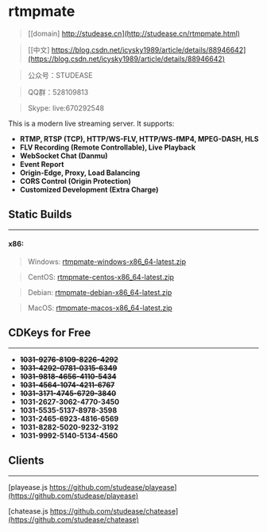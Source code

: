﻿# rtmpmate

> [[domain] http://studease.cn](http://studease.cn/rtmpmate.html)

> [[中文] https://blog.csdn.net/icysky1989/article/details/88946642](https://blog.csdn.net/icysky1989/article/details/88946642)

> 公众号：STUDEASE

> QQ群：528109813

> Skype: live:670292548

This is a modern live streaming server. It supports:

* **RTMP, RTSP (TCP), HTTP/WS-FLV, HTTP/WS-fMP4, MPEG-DASH, HLS**
* **FLV Recording (Remote Controllable), Live Playback**
* **WebSocket Chat (Danmu)**
* **Event Report**
* **Origin-Edge, Proxy, Load Balancing**
* **CORS Control (Origin Protection)**
* **Customized Development (Extra Charge)**


## Static Builds
----------------

#### x86:

> Windows: [rtmpmate-windows-x86_64-latest.zip](http://studease.cn/static/rtmpmate-windows-x86_64-latest.zip)

> CentOS: [rtmpmate-centos-x86_64-latest.zip](http://studease.cn/static/rtmpmate-centos-x86_64-latest.zip)

> Debian: [rtmpmate-debian-x86_64-latest.zip](http://studease.cn/static/rtmpmate-debian-x86_64-latest.zip)

> MacOS: [rtmpmate-macos-x86_64-latest.zip](http://studease.cn/static/rtmpmate-macos-x86_64-latest.zip)


## CDKeys for Free
------------------

* ~~**1031-9276-8109-8226-4292**~~
* ~~**1031-4292-0781-0315-6349**~~
* ~~**1031-9818-4656-4110-5434**~~
* ~~**1031-4564-1074-4211-6767**~~
* ~~**1031-3171-4745-6729-3840**~~
* **1031-2627-3062-4770-3450**
* **1031-5535-5137-8978-3598**
* **1031-2465-6923-4816-6569**
* **1031-8282-5020-9232-3192**
* **1031-9992-5140-5134-4560**


## Clients
----------

[playease.js https://github.com/studease/playease](https://github.com/studease/playease)

[chatease.js https://github.com/studease/chatease](https://github.com/studease/chatease)
